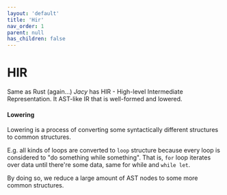 ```yaml
---
layout: 'default'
title: 'Hir'
nav_order: 1
parent: null
has_children: false
---
```


# HIR

Same as Rust (again...) _Jacy_ has HIR - High-level Intermediate Representation. It AST-like IR that is well-formed and
lowered.

#### Lowering

Lowering is a process of converting some syntactically different structures to common structures.

E.g. all kinds of loops are converted to `loop` structure because every loop is considered to "do something while
something". That is, `for` loop iterates over data until there're some data, same for while and `while let`.

By doing so, we reduce a large amount of AST nodes to some more common structures.

